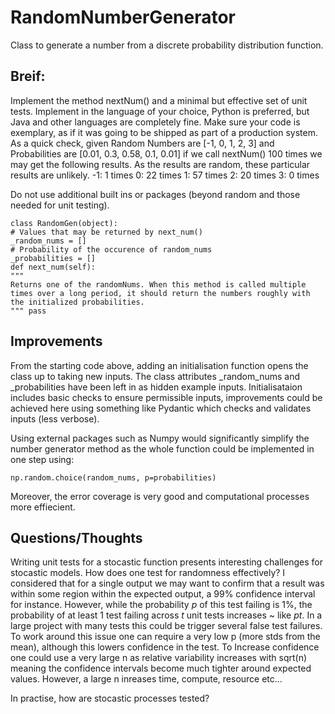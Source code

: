 # RandomNumberGenerator
Class to generate a number from a discrete probability distribution function.

## Breif:
Implement the method nextNum() and a minimal but effective set of unit tests. Implement in the language of your choice, Python is preferred,
but Java and other languages are completely fine. Make sure your code is exemplary, as if it was going to be shipped as part of a production
system.
As a quick check, given Random Numbers are [-1, 0, 1, 2, 3] and Probabilities are [0.01, 0.3, 0.58, 0.1, 0.01] if we call nextNum() 100 times
we may get the following results. As the results are random, these particular results are unlikely.
-1: 1 times
0: 22 times
1: 57 times
2: 20 times
3: 0 times

Do not use additional built ins or packages (beyond random and those needed for unit testing).

```import random
class RandomGen(object):
# Values that may be returned by next_num()
_random_nums = []
# Probability of the occurence of random_nums
_probabilities = []
def next_num(self):
"""
Returns one of the randomNums. When this method is called multiple
times over a long period, it should return the numbers roughly with
the initialized probabilities.
""" pass
```
## Improvements
From the starting code above, adding an initialisation function opens the class up to taking new inputs. The class attributes _random_nums and _probabilities have been left in as hidden example inputs. Initialisataion includes basic checks to ensure permissible inputs, improvements could be achieved here using something like Pydantic which checks and validates inputs (less verbose).

Using external packages such as Numpy would significantly simplify the number generator method as the whole function could be implemented in one step using:

```
np.random.choice(random_nums, p=probabilities)
```

Moreover, the error coverage is very good and computational processes more effiecient.

## Questions/Thoughts
Writing unit tests for a stocastic function presents interesting challenges for stocastic models. How does one test for randomness effectively? I considered that for a single output we may want to confirm that a result was within some region within the expected output, a 99% confidence interval for instance. However, while the probability *p* of this test failing is 1%, the probability of at least 1 test failing across *t* unit tests increases ~ like *pt*. In a large project with many tests this could be trigger several false test failures. To work around this issue one can require a very low p (more stds from the mean), although this lowers confidence in the test. To Increase confidence one could use a very large n as relative variability increases with sqrt(n) meaning the confidence intervals become much tighter around expected values. However, a large n inreases time, compute, resource etc...

In practise, how are stocastic processes tested?


